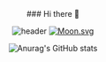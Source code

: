 <div align=center>
  ### Hi there 👋

<!--
**doomdabo/doomdabo** is a ✨ _special_ ✨ repository because its `README.md` (this file) appears on your GitHub profile.

Here are some ideas to get you started:

- 🔭 I’m currently working on ...
- 🌱 I’m currently learning ...
- 👯 I’m looking to collaborate on ...
- 🤔 I’m looking for help with ...
- 💬 Ask me about ...
- 📫 How to reach me: ...
- 😄 Pronouns: ...
- ⚡ Fun fact: ...


-->
![header](https://capsule-render.vercel.app/api?type=wave&color=auto&height=300&section=header&text=doomdabo&fontSize=90)
[![Moon.svg](https://moon-svg.minung.dev/moon.svg?theme=ray)](https://moon-svg.minung.dev)

![Anurag's GitHub stats](https://github-readme-stats.vercel.app/api?username=doomdabo&show_icons=true&theme=radical)



  
  </div>
